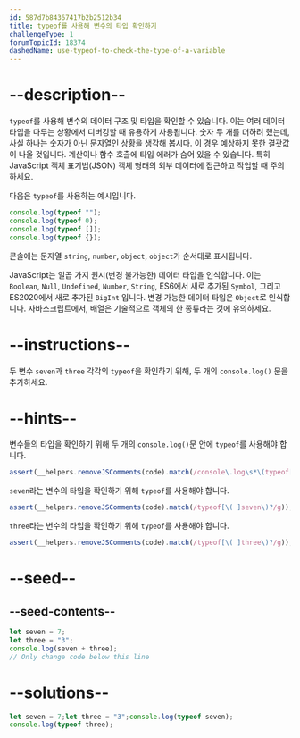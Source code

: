 ```yaml
---
id: 587d7b84367417b2b2512b34
title: typeof를 사용해 변수의 타입 확인하기
challengeType: 1
forumTopicId: 18374
dashedName: use-typeof-to-check-the-type-of-a-variable
---
```


# --description--

`typeof`를 사용해 변수의 데이터 구조 및 타입을 확인할 수 있습니다. 이는 여러 데이터 타입을 다루는 상황에서 디버깅할 때 유용하게 사용됩니다. 숫자 두 개를 더하려 했는데, 사실 하나는 숫자가 아닌 문자열인 상황을 생각해 봅시다. 이 경우 예상하지 못한 결괏값이 나올 것입니다. 계산이나 함수 호출에 타입 에러가 숨어 있을 수 있습니다. 특히 JavaScript 객체 표기법(JSON) 객체 형태의 외부 데이터에 접근하고 작업할 때 주의하세요.

다음은 `typeof`를 사용하는 예시입니다.

```js
console.log(typeof "");
console.log(typeof 0);
console.log(typeof []);
console.log(typeof {});
```

콘솔에는 문자열 `string`, `number`, `object`, `object`가 순서대로 표시됩니다.

JavaScript는 일곱 가지 원시(변경 불가능한) 데이터 타입을 인식합니다. 이는 `Boolean`, `Null`, `Undefined`, `Number`, `String`, ES6에서 새로 추가된 `Symbol`, 그리고 ES2020에서 새로 추가된 `BigInt` 입니다. 변경 가능한 데이터 타입은 `Object`로 인식합니다. 자바스크립트에서, 배열은 기술적으로 객체의 한 종류라는 것에 유의하세요.

# --instructions--

두 변수 `seven`과 `three` 각각의 `typeof`을 확인하기 위해, 두 개의 `console.log()` 문을 추가하세요.

# --hints--

변수들의 타입을 확인하기 위해 두 개의 `console.log()`문 안에 `typeof`를 사용해야 합니다.

```js
assert(__helpers.removeJSComments(code).match(/console\.log\s*\(typeof[\( ].*\)?\)/g).length == 2);
```

`seven`라는 변수의 타입을 확인하기 위해 `typeof`를 사용해야 합니다.

```js
assert(__helpers.removeJSComments(code).match(/typeof[\( ]seven\)?/g));
```

`three`라는 변수의 타입을 확인하기 위해 `typeof`를 사용해야 합니다.

```js
assert(__helpers.removeJSComments(code).match(/typeof[\( ]three\)?/g));
```

# --seed--

## --seed-contents--

```js
let seven = 7;
let three = "3";
console.log(seven + three);
// Only change code below this line
```

# --solutions--

```js
let seven = 7;let three = "3";console.log(typeof seven);
console.log(typeof three);
```
